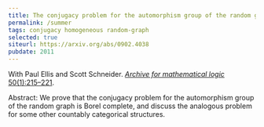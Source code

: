 ```yaml
---
title: The conjugacy problem for the automorphism group of the random graph
permalink: /summer
tags: conjugacy homogeneous random-graph
selected: true
siteurl: https://arxiv.org/abs/0902.4038
pubdate: 2011
---
```


With Paul Ellis and Scott Schneider. [*Archive for mathematical logic* 50(1):215–221](https://dx.doi.org/10.1007/s00153-010-0210-y).<!--more-->

Abstract: We prove that the conjugacy problem for the automorphism group of the random graph is Borel complete, and discuss the analogous problem for some other countably categorical structures.
